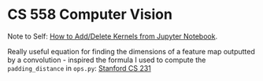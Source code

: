 # CS 558 Computer Vision

Note to Self: [How to Add/Delete Kernels from Jupyter Notebook](https://janakiev.com/blog/jupyter-virtual-envs/).

Really useful equation for finding the dimensions of a feature map outputted by a convolution - inspired the formula I used to compute the `padding_distance` in `ops.py`: [Stanford CS 231](https://cs231n.github.io/convolutional-networks/)

